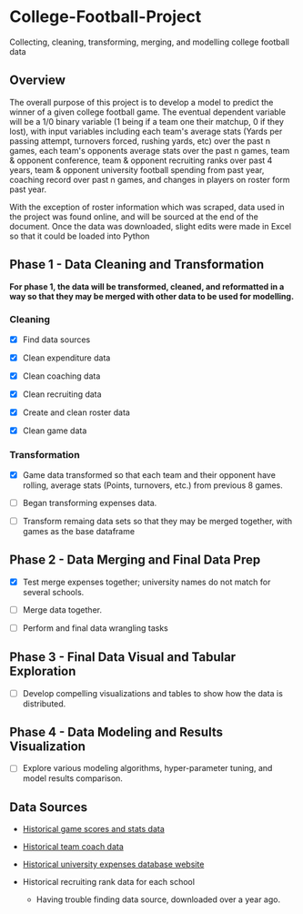 # College-Football-Project
Collecting, cleaning, transforming, merging, and modelling college football data

## Overview 

The overall purpose of this project is to develop a model to predict the winner of a given college football game. The eventual dependent variable will be a 1/0 binary variable (1 being if a team one their matchup, 0 if they lost), with input variables including each team's average stats (Yards per passing attempt, turnovers forced, rushing yards, etc) over the past n games, each team's opponents average stats over the past n games, team & opponent conference, team & opponent recruiting ranks over past 4 years, team & opponent university football spending from past year, coaching record over past n games, and changes in players on roster form past year. 

With the exception of roster information which was scraped, data used in the project was found online, and will be sourced at the end of the document. Once the data was downloaded, slight edits were made in Excel so that it could be loaded into Python

## Phase 1 - Data Cleaning and Transformation
**For phase 1, the data will be transformed, cleaned, and reformatted in a way so that they may be merged with other data to be used for modelling.**

### Cleaning
* [X] Find data sources

* [X] Clean expenditure data

* [X] Clean coaching data

* [X] Clean recruiting data

* [X] Create and clean roster data

* [X] Clean game data

### Transformation
* [X] Game data transformed so that each team and their opponent have rolling, average stats (Points, turnovers, etc.) from previous 8 games.

* [ ] Began transforming expenses data.

* [ ] Transform remaing data sets so that they may be merged together, with games as the base dataframe

## Phase 2 - Data Merging and Final Data Prep

* [X] Test merge expenses together; university names do not match for several schools. 

* [ ] Merge data together.

* [ ] Perform and final data wrangling tasks

## Phase 3 - Final Data Visual and Tabular Exploration

* [ ] Develop compelling visualizations and tables to show how the data is distributed.

## Phase 4 - Data Modeling and Results Visualization

* [ ] Explore various modeling algorithms, hyper-parameter tuning, and model results comparison.

## Data Sources

* [Historical game scores and stats data](https://github.com/cjmasini/football_predictor/blob/master/CFB%202011%202018.xlsx "Game data")
  
* [Historical team coach data](https://docs.google.com/spreadsheets/d/1UXbBC7T4NtN1JwJs6Gk5Qm_y_pI1JXnOFtVuE3Iu3OQ/edit#gid=0)
  
* [Historical university expenses database website](http://cafidatabase.knightcommission.org/fbs)
  
* Historical recruiting rank data for each school
  * Having trouble finding data source, downloaded over a year ago.
